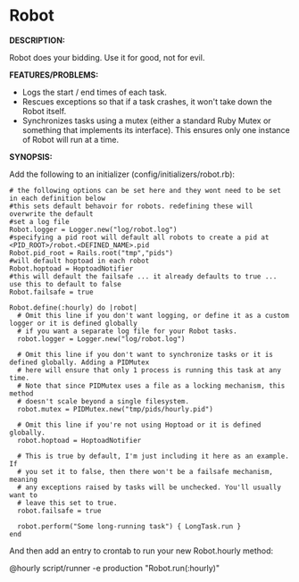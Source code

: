# Robot

__DESCRIPTION:__

Robot does your bidding.  Use it for good, not for evil.

__FEATURES/PROBLEMS:__

* Logs the start / end times of each task.
* Rescues exceptions so that if a task crashes, it won't take down the Robot
  itself.
* Synchronizes tasks using a mutex (either a standard Ruby Mutex or something
  that implements its interface). This ensures only one instance of Robot will
  run at a time.

__SYNOPSIS:__

Add the following to an initializer (config/initializers/robot.rb):
    
    # the following options can be set here and they wont need to be set in each definition below
    #this sets default behavoir for robots. redefining these will overwrite the default
    #set a log file
    Robot.logger = Logger.new("log/robot.log")
    #specifying a pid root will default all robots to create a pid at <PID_ROOT>/robot.<DEFINED_NAME>.pid
    Robot.pid_root = Rails.root("tmp","pids")
    #will default hoptoad in each robot
    Robot.hoptoad = HoptoadNotifier
    #this will default the failsafe ... it already defaults to true ... use this to default to false
    Robot.failsafe = true

    Robot.define(:hourly) do |robot|
      # Omit this line if you don't want logging, or define it as a custom logger or it is defined globally
      # if you want a separate log file for your Robot tasks.
      robot.logger = Logger.new("log/robot.log")
  
      # Omit this line if you don't want to synchronize tasks or it is defined globally. Adding a PIDMutex
      # here will ensure that only 1 process is running this task at any time.
      # Note that since PIDMutex uses a file as a locking mechanism, this method
      # doesn't scale beyond a single filesystem.
      robot.mutex = PIDMutex.new("tmp/pids/hourly.pid")
  
      # Omit this line if you're not using Hoptoad or it is defined globally.
      robot.hoptoad = HoptoadNotifier
  
      # This is true by default, I'm just including it here as an example. If
      # you set it to false, then there won't be a failsafe mechanism, meaning
      # any exceptions raised by tasks will be unchecked. You'll usually want to
      # leave this set to true.
      robot.failsafe = true
  
      robot.perform("Some long-running task") { LongTask.run }
    end

And then add an entry to crontab to run your new Robot.hourly method:

  @hourly script/runner -e production "Robot.run(:hourly)"
